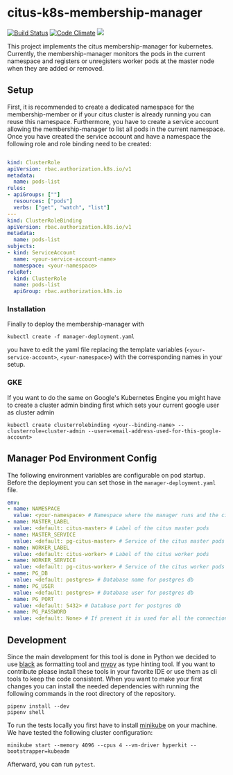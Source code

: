 # citus-k8s-membership-manager
[![Build Status](https://travis-ci.com/bakdata/citus-k8s-membership-manager.svg?branch=master)](https://travis-ci.com/bakdata/citus-k8s-membership-manager)
[![Code Climate](https://codeclimate.com/github/bakdata/citus-k8s-membership-manager/badges/gpa.svg)](https://codeclimate.com/github/bakdata/citus-k8s-membership-manager)
[![](https://img.shields.io/docker/automated/jrottenberg/ffmpeg.svg)](https://hub.docker.com/r/bakdata/citus-k8s-membership-manager)


This project implements the citus membership-manager for kubernetes. Currently, the membership-manager monitors the pods in the current namespace and registers or unregisters worker pods at the master node when they are added or removed.

## Setup

First, it is recommended to create a dedicated namespace for the membership-member or if your citus cluster is already running you can reuse this namespace. Furthermore, you have to create a service account allowing the membership-manager to list all pods in the current namespace.
Once you have created the service account and have a namespace the following role and role binding need to be created:

```yaml

kind: ClusterRole
apiVersion: rbac.authorization.k8s.io/v1
metadata:
  name: pods-list
rules:
- apiGroups: [""]
  resources: ["pods"]
  verbs: ["get", "watch", "list"]
---
kind: ClusterRoleBinding
apiVersion: rbac.authorization.k8s.io/v1
metadata:
  name: pods-list
subjects:
- kind: ServiceAccount
  name: <your-service-account-name>
  namespace: <your-namespace>
roleRef:
  kind: ClusterRole
  name: pods-list
  apiGroup: rbac.authorization.k8s.io

```

### Installation

Finally to deploy the membership-manager with 
```
kubectl create -f manager-deployment.yaml
``` 
you have to edit the yaml file replacing the template variables (`<your-service-account>`, `<your-namespace>`) with the corresponding names in your setup.


### GKE

If you want to do the same on Google's Kubernetes Engine you might have to create a cluster admin binding first which sets your current google user as cluster admin

```shell
kubectl create clusterrolebinding <your--binding-name> --clusterrole=cluster-admin --user=<email-address-used-for-this-google-account>
```

## Manager Pod Environment Config

The following environment variables are configurable on pod startup. Before the deployment you can set those in the `manager-deployment.yaml` file.

```yml
env:
- name: NAMESPACE
  value: <your-namespace> # Namespace where the manager runs and the citus cluster is supposed to be
- name: MASTER_LABEL
  value: <default: citus-master> # Label of the citus master pods
- name: MASTER_SERVICE
  value: <default: pg-citus-master> # Service of the citus master pods
- name: WORKER_LABEL
  value: <default: citus-worker> # Label of the citus worker pods
- name: WORKER_SERVICE
  value: <default: pg-citus-worker> # Service of the citus worker pods
- name: PG_DB
  value: <default: postgres> # Database name for postgres db
- name: PG_USER
  value: <default: postgres> # Database user for postgres db
- name: PG_PORT
  value: <default: 5432> # Database port for postgres db
- name: PG_PASSWORD
  value: <default: None> # If present it is used for all the connections to the pg nodes
```

## Development

Since the main development for this tool is done in Python we decided to use [black](https://github.com/ambv/black) as formatting tool and [mypy](http://mypy-lang.org/) as type hinting tool. If you want to contribute please install these tools in your favorite IDE or use them as cli tools to keep the code consistent. When you want to make your first changes you can install the needed dependencies with running the following commands in the root directory of the repository.

```shell
pipenv install --dev
pipenv shell
```

To run the tests locally you first have to install [minikube](https://kubernetes.io/docs/setup/minikube/) on your machine. We have tested the following cluster configuration:

```shell
minikube start --memory 4096 --cpus 4 --vm-driver hyperkit --bootstrapper=kubeadm
```

Afterward, you can run `pytest`.
